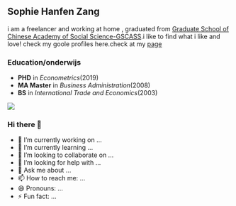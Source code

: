 ## Sophie Hanfen Zang

i am a freelancer and working at home , graduated from [Graduate School of Chinese Academy of Social Science-GSCASS](https://www.ucass.edu.cn).i like to find what i like and love! check my goole profiles here.check at my [page](https://sites.google.com/site/sophiehanfenzang/home)

### Education/onderwijs

- **PHD** in _Econometrics_(2019)
- **MA Master** in _Business Administration_(2008)
- **BS** in _International Trade and Economics_(2003)

![](https://bkimg.cdn.bcebos.com/pic/b7fd5266d0160924ab18adf35f5422fae6cd7a899e82?x-bce-process=image/resize,m_lfit,w_536,limit_1)




### Hi there 👋
- 🔭 I’m currently working on ...
- 🌱 I’m currently learning ...
- 👯 I’m looking to collaborate on ...
- 🤔 I’m looking for help with ...
- 💬 Ask me about ...
- 📫 How to reach me: ...
- 😄 Pronouns: ...
- ⚡ Fun fact: ...

<!--
**SOPHIEZANG/SOPHIEZANG** is a ✨ _special_ ✨ repository because its `README.md` (this file) appears on your GitHub profile.

Here are some ideas to get you started:

- 🔭 I’m currently working on ...
- 🌱 I’m currently learning ...
- 👯 I’m looking to collaborate on ...
- 🤔 I’m looking for help with ...
- 💬 Ask me about ...
- 📫 How to reach me: ...
- 😄 Pronouns: ...
- ⚡ Fun fact: ...
-->
